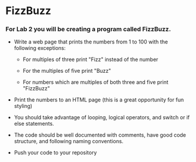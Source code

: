 # FizzBuzz
### For Lab 2 you will be creating a program called FizzBuzz.

* Write a web page that prints the numbers from 1 to 100 with the following exceptions:

    * For multiples of three print "Fizz" instead of the number

    * For the multiples of five print "Buzz"

    * For numbers which are multiples of both three and five print "FizzBuzz"

* Print the numbers to an HTML page (this is a great opportunity for fun styling)

* You should take advantage of looping, logical operators, and switch or if else statements.

* The code should be well documented with comments, have good code structure, and following naming conventions.

* Push your code to your repository


